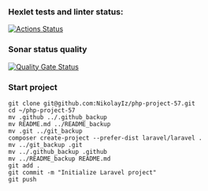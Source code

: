 ### Hexlet tests and linter status:
[![Actions Status](https://github.com/NikolayIz/php-project-57/actions/workflows/hexlet-check.yml/badge.svg)](https://github.com/NikolayIz/php-project-57/actions)

### Sonar status quality
[![Quality Gate Status](https://sonarcloud.io/api/project_badges/measure?project=NikolayIz_php-project-57&metric=alert_status)](https://sonarcloud.io/summary/new_code?id=NikolayIz_php-project-57)

### Start project
```
git clone git@github.com:NikolayIz/php-project-57.git
cd ~/php-project-57
mv .github ../.github_backup
mv README.md ../README_backup
mv .git ../git_backup
composer create-project --prefer-dist laravel/laravel .
mv ../git_backup .git
mv ../.github_backup .github
mv ../README_backup README.md
git add .
git commit -m "Initialize Laravel project"
git push
```